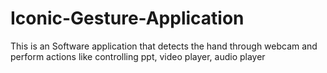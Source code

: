 # Iconic-Gesture-Application
This is an Software application that detects the hand through webcam and perform actions like controlling ppt, video player, audio player 
